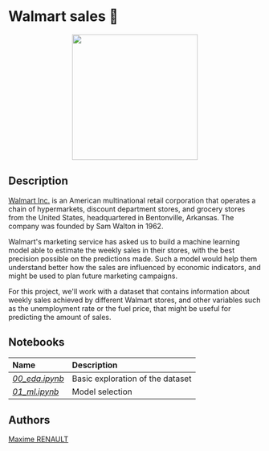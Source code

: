 # Walmart sales 🏪

<center><img src='https://logo-marque.com/wp-content/uploads/2021/11/Walmart-Logo.png' height='250'></center>


## Description

[Walmart Inc.](https://www.walmart.com/) is an American multinational retail corporation that operates a chain of hypermarkets, discount department stores, and grocery stores from the United States, headquartered in Bentonville, Arkansas. The company was founded by Sam Walton in 1962.

Walmart's marketing service has asked us to build a machine learning model able to estimate the weekly sales in their stores, with the best precision possible on the predictions made. Such a model would help them understand better how the sales are influenced by economic indicators, and might be used to plan future marketing campaigns.

For this project, we'll work with a dataset that contains information about weekly sales achieved by different Walmart stores, and other variables such as the unemployment rate or the fuel price, that might be useful for predicting the amount of sales.

## Notebooks

| Name | Description |
|:-|:-|
| <ins>_00_eda.ipynb_</ins> | Basic exploration of the dataset |
| <ins>_01_ml.ipynb_</ins> | Model selection |

## Authors

[Maxime RENAULT](https://github.com/qxzjy)